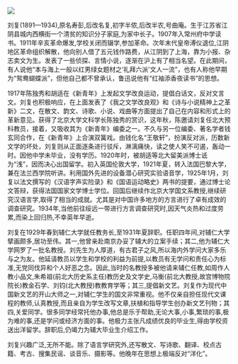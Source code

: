 ![](https://s2.loli.net/2022/08/13/CWjHeamcMOftJ75.png)

刘复(1891—1934),原名寿彭,后改名复,初字半侬,后改半农,号曲庵。生于江苏省江阴县城内西横街一个清贫的知识分子家庭,为家中长子。1907年入常州府中学读书。1911年辛亥革命爆发,学校关闭而辍学,参加革命。次年末代皇帝溥仪退位,江阴地区革命组织解散，他向别人借了五元钱作路费，从江阴到了上海，靠为小报、杂志卖文为生。发表了一些侦探、言情小说，逐渐在沪上有了相当名望。在此期间，有人说他“本与海上一般以红男绿女题材之‘礼拜六派'文人一流”，也有人称他早期为“鸳鸯蝴蝶派”，但他自己都不曾承认，鲁迅说他有“红袖添香夜读书”的思想。

1917年陈独秀和胡适在《新青年》上发起文学改良运动，提倡白话文，反对文言文。刘复也积极响应，在上面发表了《我之文学改良观》和《诗与小说精神上之革新》二文，在散文、韵文、诗歌、小说、戏曲等方面提出了自己在内容和形式上的革新意见。获得了北京大学文科学长陈独秀的赏识，这年秋，陈邀请刘复任北大预科教员，接着，又吸收其为《新青年》编委之一。不久与另一位编委、著名学者钱玄同合作，在《新青年》上合演双簧戏。由钱化名“王敬轩”，扮演反对派，历数新文学的坏处，刘复则从正面逐条进行驳斥，淋漓痛快，读之使人笑不可遏，轰动一时。因他中学未毕业，没有学历。1920年时，被胡适等北大留美派博士诋为“浅”，因而决心出国留学。初入英国伦敦大学，1921年夏，转入法国巴黎大学，兼在法兰西学院听讲。利用国外先进的设备潜心研究实验语音学，1925年1月，刘复以法文撰写的《汉语字声实险录》和《国语运动略史》两书的提要，通过博士论文答辩，获得法国国家文学博士学位。回国后继续作北京大学国文系教授,继续研究汉语言学,取得了相当的成就。尤其是对中国许多地方的方言进行了卓有成效的调查研究。1934年,当他前往绥远一带进行方言调查研究时,因天气炎热和过度劳累,而染上回归热,不幸英年早逝。

刘复在1929年春到辅仁大学就任教务长,至1931年夏辞职。任职四年间,对辅仁大学擘画颇多,居功至伟。其一,他曾亲赴南京办妥了辅大的立案手续；其二,他为辅仁大学网罗了一批名教授。刘先生为人厚道，有古君子之风,所以海内外学问大家多乐与之为友。他延请教员以学生和学校的利益为前提,以教员有无学问和责任心为标准,无党同伐异和个人好恶之念。因此,当时的名教授多被他请来辅仁任教,如周作人教小品文,朱希祖(前北大历史系主任)教历史及文学史,马衡(前北大教授,故宫博物院院长)教金石学、刘钧(北大教授)教教育学等；其三,提倡新文艺。刘复作为现代中国新文艺的开山大师之一,对辅仁学生的国文非常重视。他不仅亲自担任现代文课程的教师,认真教授,而且亲自为学生改写文章,扶植和指导学生创办新文艺刊物；其四,关爱同学。很多同学经常托他办事,他总是乐于帮助,无论大事,小事,繁琐的事,极为难的事,还是学问或经济方面的事。他极力主张凡成绩优良的毕业生,得由学校资送出洋留学。辞职后,仍竭力为辅大毕业生介绍工作。

刘复兴趣广泛,无所不能。除了语言学研究外,还写散文、写诗歌、翻译、校点古籍、考古、搜集民谣、谈音乐、摄影等。他晚年在思想上极端反对“洋化”。